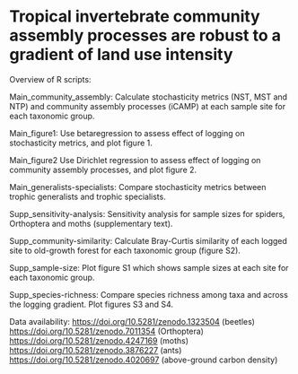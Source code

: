 # Tropical invertebrate community assembly processes are robust to a gradient of land use intensity

Overview of R scripts:

Main_community_assembly: Calculate stochasticity metrics (NST, MST and NTP) and community assembly processes (iCAMP) at each sample site for each taxonomic group.

Main_figure1: Use betaregression to assess effect of logging on stochasticity metrics, and plot figure 1.

Main_figure2 Use Dirichlet regression to assess effect of logging on community assembly processes, and plot figure 2.

Main_generalists-specialists: Compare stochasticity metrics between trophic generalists and trophic specialists.

Supp_sensitivity-analysis: Sensitivity analysis for sample sizes for spiders, Orthoptera and moths (supplementary text).

Supp_community-similarity: Calculate Bray-Curtis similarity of each logged site to old-growth forest for each taxonomic group (figure S2).

Supp_sample-size: Plot figure S1 which shows sample sizes at each site for each taxonomic group. 

Supp_species-richness: Compare species richness among taxa and across the logging gradient. Plot figures S3 and S4.


Data availability: 
https://doi.org/10.5281/zenodo.1323504 (beetles)
https://doi.org/10.5281/zenodo.7011354 (Orthoptera)
https://doi.org/10.5281/zenodo.4247169 (moths)
https://doi.org/10.5281/zenodo.3876227 (ants)
https://doi.org/10.5281/zenodo.4020697 (above-ground carbon density)
